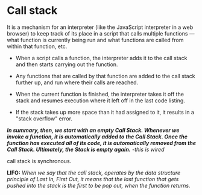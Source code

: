 # Call stack

It is a mechanism for an interpreter (like the JavaScript interpreter in a web browser) to keep track of its place in a script that calls multiple functions — what function is currently being run and what functions are called from within that function, etc.

+ When a script calls a function, the interpreter adds it to the call stack and then starts carrying out the function.

+ Any functions that are called by that function are added to the call stack further up, and run where their calls are reached.

+ When the current function is finished, the interpreter takes it off the stack and resumes execution where it left off in the last code listing.

+ If the stack takes up more space than it had assigned to it, it results in a "stack overflow" error.

***In summary, then, we start with an empty Call Stack. Whenever we invoke a function, it is automatically added to the Call Stack. Once the function has executed all of its code, it is automatically removed from the Call Stack. Ultimately, the Stack is empty again.*** _-this is wired_ 


call stack is synchronous.


**LIFO:** *When we say that the call stack, operates by the data structure principle of Last In, First Out, it means that the last function that gets pushed into the stack is the first to be pop out, when the function returns.*

